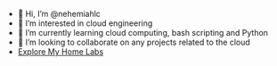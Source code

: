 - 👋 Hi, I’m @nehemiahlc
- 👀 I’m interested in cloud engineering
- 🌱 I’m currently learning cloud computing, bash scripting and Python
- 💞️ I’m looking to collaborate on any projects related to the cloud
- [Explore My Home Labs
](https://www.notion.so/My-Home-Labs-63ab5efdf7b142258e4070fb9ac0b456?pvs=4)

  
